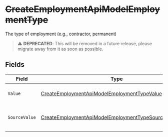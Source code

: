 # ~~CreateEmploymentApiModelEmploymentType~~

The type of employment (e.g., contractor, permanent)

> :warning: **DEPRECATED**: This will be removed in a future release, please migrate away from it as soon as possible.


## Fields

| Field                                                                                                                                       | Type                                                                                                                                        | Required                                                                                                                                    | Description                                                                                                                                 | Example                                                                                                                                     |
| ------------------------------------------------------------------------------------------------------------------------------------------- | ------------------------------------------------------------------------------------------------------------------------------------------- | ------------------------------------------------------------------------------------------------------------------------------------------- | ------------------------------------------------------------------------------------------------------------------------------------------- | ------------------------------------------------------------------------------------------------------------------------------------------- |
| `Value`                                                                                                                                     | [CreateEmploymentApiModelEmploymentTypeValue](../../Models/Components/CreateEmploymentApiModelEmploymentTypeValue.md)                       | :heavy_minus_sign:                                                                                                                          | The type of the employment.                                                                                                                 | permanent                                                                                                                                   |
| `SourceValue`                                                                                                                               | [CreateEmploymentApiModelEmploymentTypeSourceValueUnion](../../Models/Components/CreateEmploymentApiModelEmploymentTypeSourceValueUnion.md) | :heavy_minus_sign:                                                                                                                          | The source value of the employment type.                                                                                                    | Permanent                                                                                                                                   |